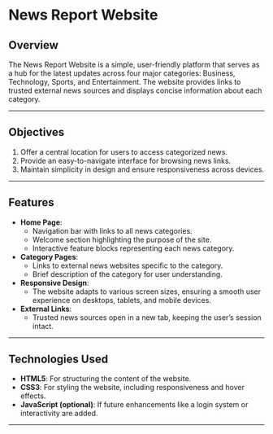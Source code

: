 # News Report Website

## Overview
The News Report Website is a simple, user-friendly platform that serves as a hub for the latest updates across four major categories: Business, Technology, Sports, and Entertainment. The website provides links to trusted external news sources and displays concise information about each category.

---

## Objectives
1. Offer a central location for users to access categorized news.
2. Provide an easy-to-navigate interface for browsing news links.
3. Maintain simplicity in design and ensure responsiveness across devices.

---

## Features
- **Home Page**:
  - Navigation bar with links to all news categories.
  - Welcome section highlighting the purpose of the site.
  - Interactive feature blocks representing each news category.
- **Category Pages**:
  - Links to external news websites specific to the category.
  - Brief description of the category for user understanding.
- **Responsive Design**:
  - The website adapts to various screen sizes, ensuring a smooth user experience on desktops, tablets, and mobile devices.
- **External Links**:
  - Trusted news sources open in a new tab, keeping the user’s session intact.

---

## Technologies Used
- **HTML5**: For structuring the content of the website.
- **CSS3**: For styling the website, including responsiveness and hover effects.
- **JavaScript (optional)**: If future enhancements like a login system or interactivity are added.

---
